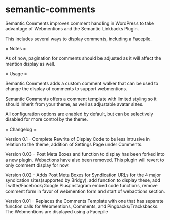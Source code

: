 semantic-comments
=================

Semantic Comments improves comment handling in WordPress to take advantage of Webmentions and the Semantic Linkbacks Plugin. 

This includes several ways to display comments, including a Facepile.

= Notes = 

As of now, pagination for comments should be adjusted as it will affect the mention display as well.

= Usage =

Semantic Comments adds a custom comment walker that can be used to change the display of comments to support webmentions.

Semantic Comments offers a comment template with limited styling so it should inherit from your theme, as well as adjustable avatar sizes. 

All configuration options are enabled by default, but can be selectively disabled for more control by the theme. 

= Changelog = 

Version 0.1 - Complete Rewrite of Display Code to be less intrusive in relation to the theme, addition of Settings Page under Comments.

Version 0.03 - Post Meta Boxes and function to display has been forked into a new plugin. Webactions have also been removed. This plugin will revert to only comment display for now.

Version 0.02 - Adds Post Meta Boxes for Syndication URLs for the 4 major syndication sites(supported by Bridgy), add function to display these, add Twitter/Facebook/Google Plus/Instagram embed code functions, remove comment form in favor of webmention form and start of webactions section. 

Version 0.01 - Replaces the Comments Template with one that has separate function calls for Webmentions, Comments, and Pingbacks/Tracksbacks. The Webmentions are displayed using a Facepile
